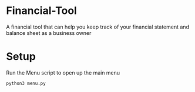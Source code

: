 # Financial-Tool
A financial tool that can help you keep track of your financial statement and balance sheet as a business owner

# Setup

Run the Menu script to open up the main menu  
```
python3 menu.py
```

